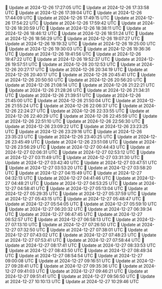 🔄 Update at 2024-12-26 17:27:05 UTC
🔄 Update at 2024-12-26 17:33:58 UTC
🔄 Update at 2024-12-26 17:39:04 UTC
🔄 Update at 2024-12-26 17:44:09 UTC
🔄 Update at 2024-12-26 17:49:15 UTC
🔄 Update at 2024-12-26 17:54:22 UTC
🔄 Update at 2024-12-26 17:59:42 UTC
🔄 Update at 2024-12-26 18:20:59 UTC
🔄 Update at 2024-12-26 18:38:11 UTC
🔄 Update at 2024-12-26 18:46:12 UTC
🔄 Update at 2024-12-26 18:51:24 UTC
🔄 Update at 2024-12-26 18:56:29 UTC
🔄 Update at 2024-12-26 19:07:27 UTC
🔄 Update at 2024-12-26 19:19:32 UTC
🔄 Update at 2024-12-26 19:25:00 UTC
🔄 Update at 2024-12-26 19:30:03 UTC
🔄 Update at 2024-12-26 19:36:36 UTC
🔄 Update at 2024-12-26 19:41:56 UTC
🔄 Update at 2024-12-26 19:47:22 UTC
🔄 Update at 2024-12-26 19:52:37 UTC
🔄 Update at 2024-12-26 19:57:51 UTC
🔄 Update at 2024-12-26 20:12:53 UTC
🔄 Update at 2024-12-26 20:27:17 UTC
🔄 Update at 2024-12-26 20:34:19 UTC
🔄 Update at 2024-12-26 20:40:17 UTC
🔄 Update at 2024-12-26 20:45:41 UTC
🔄 Update at 2024-12-26 20:50:50 UTC
🔄 Update at 2024-12-26 20:56:20 UTC
🔄 Update at 2024-12-26 21:08:14 UTC
🔄 Update at 2024-12-26 21:22:21 UTC
🔄 Update at 2024-12-26 21:28:26 UTC
🔄 Update at 2024-12-26 21:34:31 UTC
🔄 Update at 2024-12-26 21:39:51 UTC
🔄 Update at 2024-12-26 21:45:00 UTC
🔄 Update at 2024-12-26 21:50:04 UTC
🔄 Update at 2024-12-26 21:55:24 UTC
🔄 Update at 2024-12-26 22:06:37 UTC
🔄 Update at 2024-12-26 22:24:27 UTC
🔄 Update at 2024-12-26 22:33:55 UTC
🔄 Update at 2024-12-26 22:40:29 UTC
🔄 Update at 2024-12-26 22:45:59 UTC
🔄 Update at 2024-12-26 22:51:10 UTC
🔄 Update at 2024-12-26 22:56:30 UTC
🔄 Update at 2024-12-26 23:09:22 UTC
🔄 Update at 2024-12-26 23:23:25 UTC
🔄 Update at 2024-12-26 23:29:16 UTC
🔄 Update at 2024-12-26 23:35:23 UTC
🔄 Update at 2024-12-26 23:40:25 UTC
🔄 Update at 2024-12-26 23:45:49 UTC
🔄 Update at 2024-12-26 23:51:08 UTC
🔄 Update at 2024-12-26 23:56:29 UTC
🔄 Update at 2024-12-27 00:44:43 UTC
🔄 Update at 2024-12-27 02:06:31 UTC
🔄 Update at 2024-12-27 02:53:12 UTC
🔄 Update at 2024-12-27 03:11:49 UTC
🔄 Update at 2024-12-27 03:31:30 UTC
🔄 Update at 2024-12-27 03:42:40 UTC
🔄 Update at 2024-12-27 03:47:51 UTC
🔄 Update at 2024-12-27 03:53:20 UTC
🔄 Update at 2024-12-27 03:58:20 UTC
🔄 Update at 2024-12-27 04:15:49 UTC
🔄 Update at 2024-12-27 04:32:13 UTC
🔄 Update at 2024-12-27 04:41:46 UTC
🔄 Update at 2024-12-27 04:48:21 UTC
🔄 Update at 2024-12-27 04:53:25 UTC
🔄 Update at 2024-12-27 04:58:41 UTC
🔄 Update at 2024-12-27 05:13:04 UTC
🔄 Update at 2024-12-27 05:29:35 UTC
🔄 Update at 2024-12-27 05:37:59 UTC
🔄 Update at 2024-12-27 05:43:15 UTC
🔄 Update at 2024-12-27 05:48:47 UTC
🔄 Update at 2024-12-27 05:54:05 UTC
🔄 Update at 2024-12-27 05:59:10 UTC
🔄 Update at 2024-12-27 06:20:32 UTC
🔄 Update at 2024-12-27 06:39:34 UTC
🔄 Update at 2024-12-27 06:47:45 UTC
🔄 Update at 2024-12-27 06:52:57 UTC
🔄 Update at 2024-12-27 06:58:13 UTC
🔄 Update at 2024-12-27 07:13:10 UTC
🔄 Update at 2024-12-27 07:26:50 UTC
🔄 Update at 2024-12-27 07:32:50 UTC
🔄 Update at 2024-12-27 07:38:01 UTC
🔄 Update at 2024-12-27 07:43:02 UTC
🔄 Update at 2024-12-27 07:48:23 UTC
🔄 Update at 2024-12-27 07:53:41 UTC
🔄 Update at 2024-12-27 07:58:44 UTC
🔄 Update at 2024-12-27 08:17:41 UTC
🔄 Update at 2024-12-27 08:33:53 UTC
🔄 Update at 2024-12-27 08:43:50 UTC
🔄 Update at 2024-12-27 08:49:34 UTC
🔄 Update at 2024-12-27 08:54:54 UTC
🔄 Update at 2024-12-27 09:00:08 UTC
🔄 Update at 2024-12-27 09:16:51 UTC
🔄 Update at 2024-12-27 09:28:41 UTC
🔄 Update at 2024-12-27 09:35:36 UTC
🔄 Update at 2024-12-27 09:41:03 UTC
🔄 Update at 2024-12-27 09:46:21 UTC
🔄 Update at 2024-12-27 09:51:41 UTC
🔄 Update at 2024-12-27 09:56:50 UTC
🔄 Update at 2024-12-27 10:10:13 UTC
🔄 Update at 2024-12-27 10:29:46 UTC
